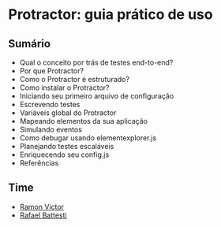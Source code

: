 Protractor: guia prático de uso
==========

Sumário
---------------------------------------------------

- Qual o conceito por trás de testes end-to-end?
- Por que Protractor?
- Como o Protractor é estruturado?
- Como instalar o Protractor?
- Iniciando seu primeiro arquivo de configuração
- Escrevendo testes
- Variáveis global do Protractor
- Mapeando elementos da sua aplicação
- Simulando eventos
- Como debugar usando elementexplorer.js
- Planejando testes escaláveis
- Enriquecendo seu config.js
- Referências

Time
---------------------------------------------------

- [Ramon Victor](https://github.com/ramonvictor)
- [Rafael Battesti](https://github.com/rafaelbattesti)
